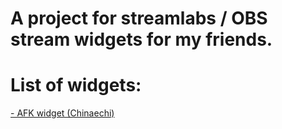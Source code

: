 # A project for streamlabs / OBS stream widgets for my friends.

 # List of widgets:
<a target="_blank" href="https://falomaly.github.io/stream-widgets-collection/Chinaechi-widgets/afk-banner-widget/">- AFK widget (Chinaechi)<a/>
